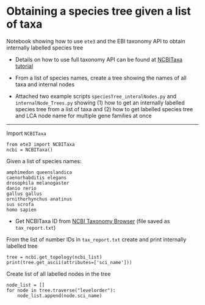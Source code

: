 # Obtaining a species tree given a list of taxa

Notebook showing how to use `ete3` and the EBI taxonomy API to obtain internally labelled species tree

* Details on how to use full taxonomy API can be found at [NCBITaxa tutorial](http://etetoolkit.org/docs/latest/tutorial/tutorial_ncbitaxonomy.html)

* From a list of species names, create a tree showing the names of all taxa and internal nodes


* Attached two example scripts `speciesTree_interalNodes.py` and `internalNode_Trees.py` showing (1) how to get an internally labelled species tree from a list of taxa and (2) how to get labelled species tree and LCA node name for multiple gene families at once


---

Import `NCBITaxa`

```Shell
from ete3 import NCBITaxa
ncbi = NCBITaxa()
```

Given a list of species names:

```Shell
amphimedon queenslandica
caenorhabditis elegans
drosophila melanogaster
danio rerio
gallus gallus
ornithorhynchus anatinus
sus scrofa
homo sapien
```


* Get NCBITaxa ID from [NCBI Taxonomy Browser](https://www.ncbi.nlm.nih.gov/Taxonomy/TaxIdentifier/tax_identifier.cgi) (file saved as `tax_report.txt`)


From the list of number IDs in `tax_report.txt` create and print internally labelled tree

```Shell
tree = ncbi.get_topology(ncbi_list)
print(tree.get_ascii(attributes=['sci_name']))
```

Create list of all labelled nodes in the tree

```Shell
node_list = []
for node in tree.traverse("levelorder"):
    node_list.append(node.sci_name)
```
